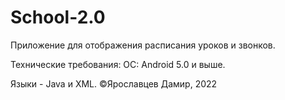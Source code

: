 # School-2.0

Приложение для отображения расписания уроков и звонков. 

Технические требования:
  ОС: Android 5.0 и выше. 
  
Языки - Java и XML. 
©Ярославцев Дамир, 2022
